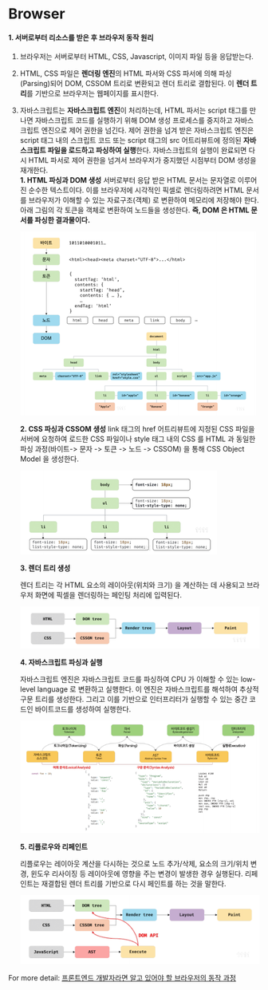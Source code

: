 # Browser

#### 1. 서버로부터 리소스를 받은 후 브라우저 동작 원리

1.  브라우저는 서버로부터 HTML, CSS, Javascript, 이미지 파일 등을 응답받는다.
2.  HTML, CSS 파일은 **렌더링 엔진**의 HTML 파서와 CSS 파서에 의해 파싱(Parsing)되어 DOM, CSSOM 트리로 변환되고 렌더 트리로 결합된다. 이 **렌더 트리**를 기반으로 브라우저는 웹페이지를 표시한다.
3.  자바스크립트는 **자바스크립트 엔진**이 처리하는데, HTML 파서는 script 태그를 만나면 자바스크립트 코드를 실행하기 위해 DOM 생성 프로세스를 중지하고 자바스크립트 엔진으로 제어 권한을 넘긴다. 제어 권한을 넘겨 받은 자바스크립트 엔진은 script 태그 내의 스크립트 코드 또는 script 태그의 src 어트리뷰트에 정의된 **자바스크립트 파일을 로드하고 파싱하여 실행**한다. 자바스크립트의 실행이 완료되면 다시 HTML 파서로 제어 권한을 넘겨서 브라우저가 중지했던 시점부터 DOM 생성을 재개한다.
    <br>
    **1. HTML 파싱과 DOM 생성**
    서버로부터 응답 받은 HTML 문서는 문자열로 이루어진 순수한 텍스트이다. 이를 브라우저에 시각적인 픽셀로 렌더링하려면 HTML 문서를 브라우저가 이해할 수 있는 자료구조(객체) 로 변환하여 메모리에 저장해야 한다. 아래 그림의 각 토큰을 객체로 변환하여 노드들을 생성한다.
    <strong>즉, DOM 은 HTML 문서를 파싱한 결과물이다. </strong>

     <img src='./image/1.png'>

    **2. CSS 파싱과 CSSOM 생성**
    link 태그의 href 어트리뷰트에 지정된 CSS 파일을 서버에 요청하여 로드한 CSS 파일이나 style 태그 내의 CSS 를 HTML 과 동일한 파싱 과정(바이트-> 문자 -> 토큰 -> 노드 -> CSSOM) 을 통해 CSS Object Model 을 생성한다.

    <img src='./image/2.png' >

    **3. 렌더 트리 생성**

    렌더 트리는 각 HTML 요소의 레이아웃(위치와 크기) 을 계산하는 데 사용되고 브라우저 화면에 픽셀을 렌더링하는 페인팅 처리에 입력된다.

    <img src='./image/3.png'>

    **4. 자바스크립트 파싱과 실행**

    자바스크립트 엔진은 자바스크립트 코드를 파싱하여 CPU 가 이해할 수 있는 low-level language 로 변환하고 실행한다. 이 엔진은 자바스크립트를 해석하여 추상적 구문 트리를 생성한다. 그리고 이를 기반으로 인터프리터가 실행할 수 있는 중간 코드인 바이트코드를 생성하여 실행한다.

    <img src='./image/4.png'>

    **5. 리플로우와 리페인트**

    리플로우는 레이아웃 계산을 다시하는 것으로 노드 추가/삭제, 요소의 크기/위치 변경, 윈도우 리사이징 등 레이아웃에 영향을 주는 변경이 발생한 경우 실행된다. 리페인트는 재결합된 렌더 트리를 기반으로 다시 페인트를 하는 것을 말한다.

    <img src='./image/5.png'>

For more detail: [프론트엔드 개발자라면 알고 있어야 할 브라우저의 동작 과정](https://yozm.wishket.com/magazine/detail/1338/)
